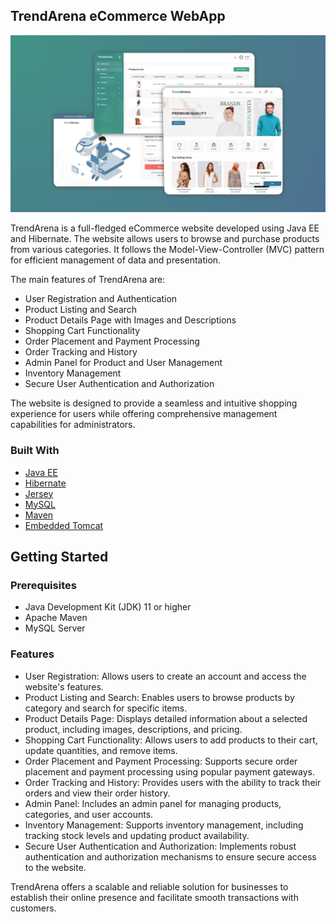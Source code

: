 ## TrendArena eCommerce WebApp

[![TrendArena Screenshot][product-screenshot]](https://github.com/0x5un5h1n3/trendarena)

TrendArena is a full-fledged eCommerce website developed using Java EE and Hibernate. The website allows users to browse and purchase products from various categories. It follows the Model-View-Controller (MVC) pattern for efficient management of data and presentation.

The main features of TrendArena are:

- User Registration and Authentication
- Product Listing and Search
- Product Details Page with Images and Descriptions
- Shopping Cart Functionality
- Order Placement and Payment Processing
- Order Tracking and History
- Admin Panel for Product and User Management
- Inventory Management
- Secure User Authentication and Authorization

The website is designed to provide a seamless and intuitive shopping experience for users while offering comprehensive management capabilities for administrators.

### Built With

- [Java EE](https://jakarta.ee/)
- [Hibernate](https://hibernate.org/)
- [Jersey](https://eclipse-ee4j.github.io/jersey/)
- [MySQL](https://www.mysql.com/)
- [Maven](https://maven.apache.org/)
- [Embedded Tomcat](https://tomcat.apache.org/)

<!-- GETTING STARTED -->

## Getting Started

### Prerequisites

- Java Development Kit (JDK) 11 or higher
- Apache Maven
- MySQL Server

### Features

- User Registration: Allows users to create an account and access the website's features.
- Product Listing and Search: Enables users to browse products by category and search for specific items.
- Product Details Page: Displays detailed information about a selected product, including images, descriptions, and pricing.
- Shopping Cart Functionality: Allows users to add products to their cart, update quantities, and remove items.
- Order Placement and Payment Processing: Supports secure order placement and payment processing using popular payment gateways.
- Order Tracking and History: Provides users with the ability to track their orders and view their order history.
- Admin Panel: Includes an admin panel for managing products, categories, and user accounts.
- Inventory Management: Supports inventory management, including tracking stock levels and updating product availability.
- Secure User Authentication and Authorization: Implements robust authentication and authorization mechanisms to ensure secure access to the website.

TrendArena offers a scalable and reliable solution for businesses to establish their online presence and facilitate smooth transactions with customers.

[product-screenshot]: images/screenshot.png
